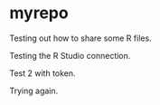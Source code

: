 # myrepo
Testing out how to share some R files.

Testing the R Studio connection.

Test 2 with token.

Trying again.